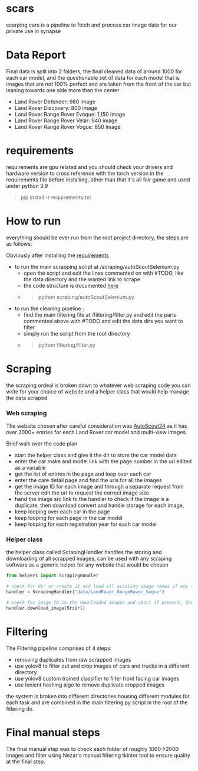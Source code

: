 # scars
scarping cars is a pipeline to fetch and process car image data for our private use in synapse

# Data Report
Final data is split into 2 folders, the final cleaned data of around 1000 for each car model, and the questionable set of data for each model that is images that are not 100% perfect and are taken from the front of the car but leaning towards one side more than the center

- Land Rover Defender: 980 image
- Land Rover Discovery: 800 image
- Land Rover Range Rover Evoque: 1,150 image
- Land Rover Range Rover Velar: 940 image
- Land Rover Range Rover Vogue: 850 image


# requirements
requirements are gpu related and you should check your drivers and hardware version to cross reference with the torch version in the requirements file before installing, other than that it's all fair game and used under python 3.9 
> pip install -r requirements.txt



# How to run
everything should be ever run from the root project directory, the steps are as follows:

Obviously after installing the [requirements](#requirements)

- to run the main scrapping script at /scraping/autoScoutSelenium.py
  - open the script and edit the lines commented on with #TODO, like the data directory and the wanted link to scrape
  - the code structure is documented [here](#Web-scraping)
  - > python scraping/autoScoutSelenium.py
- to run the cleaning pipeline :
  - find the main filtering file at /filtering/filter.py and edit the parts commented above with #TODO and edit the data dirs you want to filter
  - simply run the script from the root directory
  - > python filtering/filter.py



# Scraping
the scraping ordeal is broken down to whatever web scraping code you can write for your choice of website and a helper class that would help manage the data scraped


### Web scraping
The website chosen after careful consideration was [AutoScout24](https://www.autoscout24.com/) as it has over 3000+ entries for each Land Rover car model and multi-view images.

Brief walk over the code plan
- start the helper class and give it the dir to store the car model data
- enter the car make and model link with the page number in the url edited as a variable
- get the list of entries in the page and loop over each car
- enter the care detail page and find the urls for all the images
- get the image ID for each image and through a separate request from the server edit the url to request the correct image size
- hand the image src link to the handler to check if the image is a duplicate, then download convert and handle storage for each image, 
- keep looping over each car in the page
- keep looping for each page in the car model
- keep looping for each registration year for each car model

### Helper class
the helper class called ScrapingHandler handles the storing and downloading of all scrapped images, can be used with any scraping software as a generic helper for any website that would be chosen

```python
from helpers import ScrapingHandler

# check for dir or create it and load all existing image names if any to check for duplicates when downloading
handler = ScrapingHandler("data/LandRover_RangeRover_Vogue")

# check for image ID in the downloaded images and abort if present, download if not, handle errors and skip if corrupted image.
handler.download_image(SrcUrl)
```

# Filtering
The Filtering pipeline comprises of 4 steps:
- removing duplicates from raw scrapped images
- use yolov8 to filter out and crop images of cars and trucks in a different directory
- use yolov8 custom trained classifier to filter front facing car images
- use lenient hashing algo to remove duplicate cropped images

the system is broken into different directories housing different modules for each task and are combined in the main filtering.py script in the root of the filtering dir.

# Final manual steps
The final manual step was to check each folder of roughly 1000->2000 images and filter using Nezar's manual filtering tkinter tool to ensure quality at the final step.

